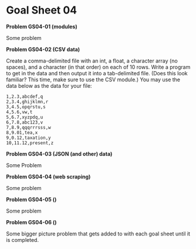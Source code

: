 # Goal Sheet 04

**Problem GS04-01 (modules)**

Some problem

**Problem GS04-02 (CSV data)**

Create a comma-delimited file with an int, a float, a character array (no spaces), and a character (in that order) on each of 10 rows.  Write a program to get in the data and then output it into a tab-delimited file.  (Does this look familiar?  This time, make sure to use the CSV module.)  You may use the data below as the data for your file:

```
1,2.3,abcdef,q
2,3.4,ghijklmn,r
3,4.5,opqrstu,s
4,5.6,vw,t
5,6.7,xyzpdq,u
6,7.8,abc123,v
7,8.9,qqqrrrsss,w
8,9.01,tea,x
9,0.12,taxation,y
10,11.12,present,z
```

**Problem GS04-03 (JSON (and other) data)**

Some Problem

**Problem GS04-04 (web scraping)**

Some problem

**Problem GS04-05 ()**

Some problem

**Problem GS04-06 ()**

Some bigger picture problem that gets added to with each goal sheet until it is completed.
